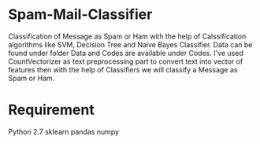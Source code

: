# Spam-Mail-Classifier
Classification of Message as Spam or Ham with the help of Calssification algorithms like SVM, Decision Tree and Naive Bayes Classifier. Data can be found under folder Data and Codes are available under Codes.
I've used CountVectorizer as text preprocessing part to convert text into vector of features then with the help of Classifiers we will classify a Message as Spam or Ham.

# Requirement
Python 2.7
sklearn
pandas
numpy

